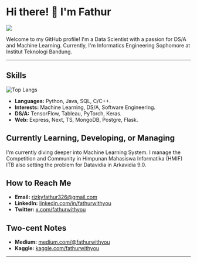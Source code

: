 # Hi there! 👋 I'm Fathur
![](https://komarev.com/ghpvc/?username=fathurwithyou&style=plastic)

Welcome to my GitHub profile! I'm a Data Scientist with a passion for DS/A and Machine Learning. Currently, I'm Informatics Engineering Sophomore at Institut Teknologi Bandung.

---

## Skills
![Top Langs](https://github-readme-stats.vercel.app/api/top-langs/?username=fathurwithyou&layout=compact&hide=jupyter%20notebook)
- **Languages:** Python, Java, SQL, C/C++.
- **Interests:** Machine Learning, DS/A, Software Engineering.
- **DS/A:** TensorFlow, Tableau, PyTorch, Keras.
- **Web:** Express, Next, TS, MongoDB, Postgre, Flask.

## Currently Learning, Developing, or Managing
I'm currently diving deeper into Machine Learning System. I manage the Competition and Community in Himpunan Mahasiswa Informatika (HMIF) ITB also setting the problem for Datavidia in Arkavidia 9.0.

## How to Reach Me
- **Email:** rizkyfathur326@gmail.com
- **LinkedIn:** [linkedin.com/in/fathurwithyou](https://www.linkedin.com/in/fathurwithyou/)
- **Twitter:** [x.com/fathurwithyou](https://x.com/fathurwithyou)

## Two-cent Notes
 - **Medium:** [medium.com/@fathurwithyou](https://www.linkedin.com/in/fathurwithyou/)
 - **Kaggle:** [kaggle.com/fathurwithyou](https://www.kaggle.com/fathurwithyou)

---
